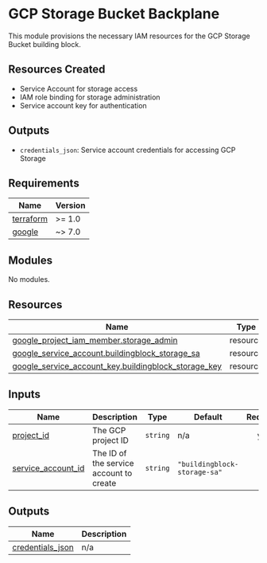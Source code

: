 # GCP Storage Bucket Backplane

This module provisions the necessary IAM resources for the GCP Storage Bucket building block.

## Resources Created

- Service Account for storage access
- IAM role binding for storage administration
- Service account key for authentication

## Outputs

- `credentials_json`: Service account credentials for accessing GCP Storage

<!-- BEGIN_TF_DOCS -->
## Requirements

| Name | Version |
|------|---------|
| <a name="requirement_terraform"></a> [terraform](#requirement\_terraform) | >= 1.0 |
| <a name="requirement_google"></a> [google](#requirement\_google) | ~> 7.0 |

## Modules

No modules.

## Resources

| Name | Type |
|------|------|
| [google_project_iam_member.storage_admin](https://registry.terraform.io/providers/hashicorp/google/latest/docs/resources/project_iam_member) | resource |
| [google_service_account.buildingblock_storage_sa](https://registry.terraform.io/providers/hashicorp/google/latest/docs/resources/service_account) | resource |
| [google_service_account_key.buildingblock_storage_key](https://registry.terraform.io/providers/hashicorp/google/latest/docs/resources/service_account_key) | resource |

## Inputs

| Name | Description | Type | Default | Required |
|------|-------------|------|---------|:--------:|
| <a name="input_project_id"></a> [project\_id](#input\_project\_id) | The GCP project ID | `string` | n/a | yes |
| <a name="input_service_account_id"></a> [service\_account\_id](#input\_service\_account\_id) | The ID of the service account to create | `string` | `"buildingblock-storage-sa"` | no |

## Outputs

| Name | Description |
|------|-------------|
| <a name="output_credentials_json"></a> [credentials\_json](#output\_credentials\_json) | n/a |
<!-- END_TF_DOCS -->